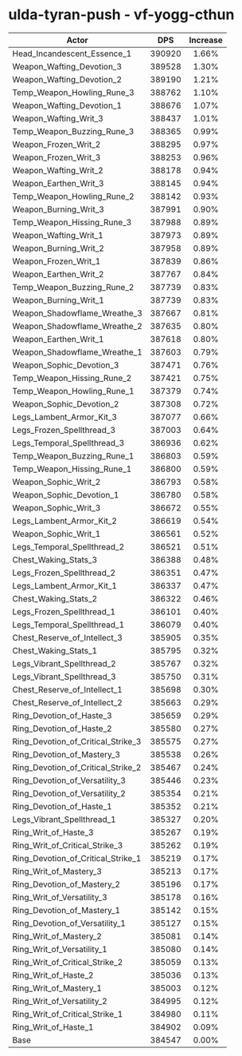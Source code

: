 # ulda-tyran-push - vf-yogg-cthun
| Actor | DPS | Increase |
|---|:---:|:---:|
|Head_Incandescent_Essence_1|390920|1.66%|
|Weapon_Wafting_Devotion_3|389528|1.30%|
|Weapon_Wafting_Devotion_2|389190|1.21%|
|Temp_Weapon_Howling_Rune_3|388762|1.10%|
|Weapon_Wafting_Devotion_1|388676|1.07%|
|Weapon_Wafting_Writ_3|388437|1.01%|
|Temp_Weapon_Buzzing_Rune_3|388365|0.99%|
|Weapon_Frozen_Writ_2|388295|0.97%|
|Weapon_Frozen_Writ_3|388253|0.96%|
|Weapon_Wafting_Writ_2|388178|0.94%|
|Weapon_Earthen_Writ_3|388145|0.94%|
|Temp_Weapon_Howling_Rune_2|388142|0.93%|
|Weapon_Burning_Writ_3|387991|0.90%|
|Temp_Weapon_Hissing_Rune_3|387988|0.89%|
|Weapon_Wafting_Writ_1|387973|0.89%|
|Weapon_Burning_Writ_2|387958|0.89%|
|Weapon_Frozen_Writ_1|387839|0.86%|
|Weapon_Earthen_Writ_2|387767|0.84%|
|Temp_Weapon_Buzzing_Rune_2|387739|0.83%|
|Weapon_Burning_Writ_1|387739|0.83%|
|Weapon_Shadowflame_Wreathe_3|387667|0.81%|
|Weapon_Shadowflame_Wreathe_2|387635|0.80%|
|Weapon_Earthen_Writ_1|387618|0.80%|
|Weapon_Shadowflame_Wreathe_1|387603|0.79%|
|Weapon_Sophic_Devotion_3|387471|0.76%|
|Temp_Weapon_Hissing_Rune_2|387421|0.75%|
|Temp_Weapon_Howling_Rune_1|387379|0.74%|
|Weapon_Sophic_Devotion_2|387308|0.72%|
|Legs_Lambent_Armor_Kit_3|387077|0.66%|
|Legs_Frozen_Spellthread_3|387003|0.64%|
|Legs_Temporal_Spellthread_3|386936|0.62%|
|Temp_Weapon_Buzzing_Rune_1|386803|0.59%|
|Temp_Weapon_Hissing_Rune_1|386800|0.59%|
|Weapon_Sophic_Writ_2|386793|0.58%|
|Weapon_Sophic_Devotion_1|386780|0.58%|
|Weapon_Sophic_Writ_3|386672|0.55%|
|Legs_Lambent_Armor_Kit_2|386619|0.54%|
|Weapon_Sophic_Writ_1|386561|0.52%|
|Legs_Temporal_Spellthread_2|386521|0.51%|
|Chest_Waking_Stats_3|386388|0.48%|
|Legs_Frozen_Spellthread_2|386351|0.47%|
|Legs_Lambent_Armor_Kit_1|386337|0.47%|
|Chest_Waking_Stats_2|386322|0.46%|
|Legs_Frozen_Spellthread_1|386101|0.40%|
|Legs_Temporal_Spellthread_1|386079|0.40%|
|Chest_Reserve_of_Intellect_3|385905|0.35%|
|Chest_Waking_Stats_1|385795|0.32%|
|Legs_Vibrant_Spellthread_2|385767|0.32%|
|Legs_Vibrant_Spellthread_3|385750|0.31%|
|Chest_Reserve_of_Intellect_1|385698|0.30%|
|Chest_Reserve_of_Intellect_2|385663|0.29%|
|Ring_Devotion_of_Haste_3|385659|0.29%|
|Ring_Devotion_of_Haste_2|385580|0.27%|
|Ring_Devotion_of_Critical_Strike_3|385575|0.27%|
|Ring_Devotion_of_Mastery_3|385538|0.26%|
|Ring_Devotion_of_Critical_Strike_2|385467|0.24%|
|Ring_Devotion_of_Versatility_3|385446|0.23%|
|Ring_Devotion_of_Versatility_2|385354|0.21%|
|Ring_Devotion_of_Haste_1|385352|0.21%|
|Legs_Vibrant_Spellthread_1|385327|0.20%|
|Ring_Writ_of_Haste_3|385267|0.19%|
|Ring_Writ_of_Critical_Strike_3|385262|0.19%|
|Ring_Devotion_of_Critical_Strike_1|385219|0.17%|
|Ring_Writ_of_Mastery_3|385213|0.17%|
|Ring_Devotion_of_Mastery_2|385196|0.17%|
|Ring_Writ_of_Versatility_3|385178|0.16%|
|Ring_Devotion_of_Mastery_1|385142|0.15%|
|Ring_Devotion_of_Versatility_1|385127|0.15%|
|Ring_Writ_of_Mastery_2|385081|0.14%|
|Ring_Writ_of_Versatility_1|385080|0.14%|
|Ring_Writ_of_Critical_Strike_2|385059|0.13%|
|Ring_Writ_of_Haste_2|385036|0.13%|
|Ring_Writ_of_Mastery_1|385003|0.12%|
|Ring_Writ_of_Versatility_2|384995|0.12%|
|Ring_Writ_of_Critical_Strike_1|384980|0.11%|
|Ring_Writ_of_Haste_1|384902|0.09%|
|Base|384547|0.00%|
